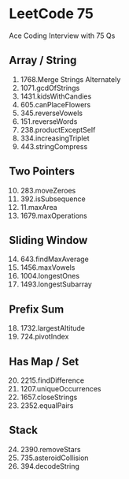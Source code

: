 # LeetCode 75

Ace Coding Interview with 75 Qs

## Array / String

1. 1768.Merge Strings Alternately
2. 1071.gcdOfStrings
3. 1431.kidsWithCandies
4. 605.canPlaceFlowers
5. 345.reverseVowels
6. 151.reverseWords
7. 238.productExceptSelf
8. 334.increasingTriplet
9. 443.stringCompress

## Two Pointers

10. 283.moveZeroes
11. 392.isSubsequence
12. 11.maxArea
13. 1679.maxOperations

## Sliding Window

14. 643.findMaxAverage
15. 1456.maxVowels
16. 1004.longestOnes
17. 1493.longestSubarray

## Prefix Sum

18. 1732.largestAltitude
19. 724.pivotIndex

## Has Map / Set

20. 2215.findDifference
21. 1207.uniqueOccurrences
22. 1657.closeStrings
23. 2352.equalPairs

## Stack

24. 2390.removeStars
25. 735.asteroidCollision
26. 394.decodeString